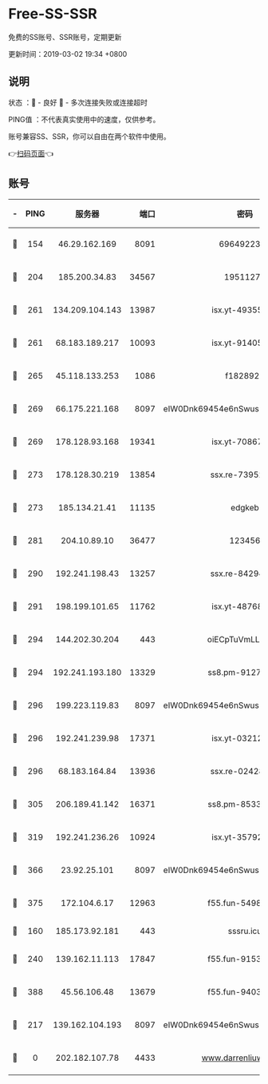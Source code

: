 # Free-SS-SSR

免费的SS账号、SSR账号，定期更新

更新时间：2019-03-02 19:34 +0800

## 说明

状态     ：🙂 - 良好 🙁 - 多次连接失败或连接超时

PING值   ：不代表真实使用中的速度，仅供参考。

账号兼容SS、SSR，你可以自由在两个软件中使用。

👉[扫码页面](https://liesauer.github.io/free-ss-ssr.github.io/)👈

## 账号

|-|PING|服务器|端口|密码|加密方式|区域|
|:----:|:----:|:-----:|-----:|:----:|:----:|:----:|
|🙂|154|46.29.162.169|8091|6964922356|aes-256-cfb|RU|
|🙂|204|185.200.34.83|34567|19511276|aes-256-cfb|US|
|🙂|261|134.209.104.143|13987|isx.yt-49355412|aes-256-cfb|SG|
|🙂|261|68.183.189.217|10093|isx.yt-91405923|aes-256-cfb|SG|
|🙂|265|45.118.133.253|1086|f1828920|aes-256-cfb|SG|
|🙂|269|66.175.221.168|8097|eIW0Dnk69454e6nSwuspv9DmS201tQ0D|aes-256-cfb|US|
|🙂|269|178.128.93.168|19341|isx.yt-70867662|aes-256-cfb|SG|
|🙂|273|178.128.30.219|13854|ssx.re-73952571|aes-256-cfb|SG|
|🙂|273|185.134.21.41|11135|edgkeb|aes-256-cfb|GB|
|🙂|281|204.10.89.10|36477|123456|aes-256-cfb|US|
|🙂|290|192.241.198.43|13257|ssx.re-84294373|aes-256-cfb|US|
|🙂|291|198.199.101.65|11762|isx.yt-48768869|aes-256-cfb|US|
|🙂|294|144.202.30.204|443|oiECpTuVmLLxk4Ts|aes-256-cfb|US|
|🙂|294|192.241.193.180|13329|ss8.pm-91273278|aes-256-cfb|US|
|🙂|296|199.223.119.83|8097|eIW0Dnk69454e6nSwuspv9DmS201tQ0D|aes-256-cfb|US|
|🙂|296|192.241.239.98|17371|isx.yt-03212931|aes-256-cfb|US|
|🙂|296|68.183.164.84|13936|ssx.re-02428773|aes-256-cfb|US|
|🙂|305|206.189.41.142|16371|ss8.pm-85330521|aes-256-cfb|SG|
|🙂|319|192.241.236.26|10924|isx.yt-35792736|aes-256-cfb|US|
|🙂|366|23.92.25.101|8097|eIW0Dnk69454e6nSwuspv9DmS201tQ0D|aes-256-cfb|US|
|🙂|375|172.104.6.17|12963|f55.fun-54984893|aes-256-cfb|US|
|🙂|160|185.173.92.181|443|sssru.icu|rc4-md5|RU|
|🙂|240|139.162.11.113|17847|f55.fun-91530926|aes-256-cfb|SG|
|🙂|388|45.56.106.48|13679|f55.fun-94035018|aes-256-cfb|US|
|🙁|217|139.162.104.193|8097|eIW0Dnk69454e6nSwuspv9DmS201tQ0D|aes-256-cfb|JP|
|🙁|0|202.182.107.78|4433|www.darrenliuwei.com|aes-256-cfb|JP|
